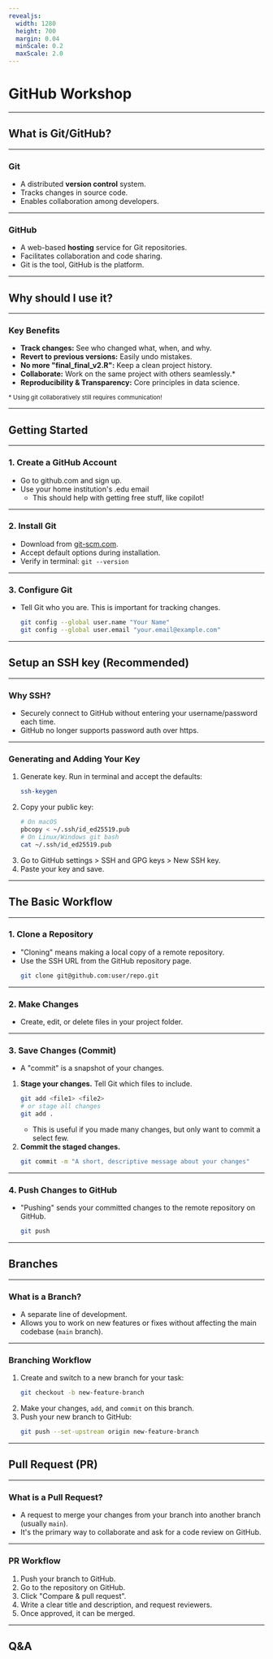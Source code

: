 ```yaml
---
revealjs:
  width: 1280
  height: 700
  margin: 0.04
  minScale: 0.2
  maxScale: 2.0
---
```


# GitHub Workshop

---

## What is Git/GitHub?

---

### Git
- A distributed **version control** system.
- Tracks changes in source code.
- Enables collaboration among developers.

---

### GitHub
- A web-based **hosting** service for Git repositories.
- Facilitates collaboration and code sharing.
- Git is the tool, GitHub is the platform.

---

## Why should I use it?

---

### Key Benefits
- **Track changes:** See who changed what, when, and why.
- **Revert to previous versions:** Easily undo mistakes.
- **No more "final_final_v2.R":** Keep a clean project history.
- **Collaborate:** Work on the same project with others seamlessly.*
- **Reproducibility & Transparency:** Core principles in data science.

<sup> * Using git collaboratively still requires communication!</sup>

---

## Getting Started

---

### 1. Create a GitHub Account
- Go to github.com and sign up.
- Use your home institution's .edu email
  - This should help with getting free stuff, like copilot!

---

### 2. Install Git
- Download from [git-scm.com](https://git-scm.com/).
- Accept default options during installation.
- Verify in terminal: `git --version`

---

### 3. Configure Git
- Tell Git who you are. This is important for tracking changes.
  ```bash
  git config --global user.name "Your Name"
  git config --global user.email "your.email@example.com"
  ```

---

## Setup an SSH key (Recommended)

---

### Why SSH?
- Securely connect to GitHub without entering your username/password each time.
- GitHub no longer supports password auth over https.

---

### Generating and Adding Your Key
1. Generate key. Run in terminal and accept the defaults:
   ```bash
   ssh-keygen
   ```
2. Copy your public key:
   ```bash
   # On macOS
   pbcopy < ~/.ssh/id_ed25519.pub
   # On Linux/Windows git bash
   cat ~/.ssh/id_ed25519.pub
   ```
3. Go to GitHub settings > SSH and GPG keys > New SSH key.
4. Paste your key and save.

---

## The Basic Workflow

---

### 1. Clone a Repository
- "Cloning" means making a local copy of a remote repository.
- Use the SSH URL from the GitHub repository page.
  ```bash
  git clone git@github.com:user/repo.git
  ```

---

### 2. Make Changes
- Create, edit, or delete files in your project folder.

---

### 3. Save Changes (Commit)
- A "commit" is a snapshot of your changes.

1. **Stage your changes.** Tell Git which files to include.
   ```bash
   git add <file1> <file2>
   # or stage all changes
   git add .
   ```
   - This is useful if you made many changes, but only want to commit a select few.
2. **Commit the staged changes.**
   ```bash
   git commit -m "A short, descriptive message about your changes"
   ```

---

### 4. Push Changes to GitHub
- "Pushing" sends your committed changes to the remote repository on GitHub.
  ```bash
  git push
  ```

---

## Branches

---

### What is a Branch?
- A separate line of development.
- Allows you to work on new features or fixes without affecting the main codebase (`main` branch).

---

### Branching Workflow
1. Create and switch to a new branch for your task:
   ```bash
   git checkout -b new-feature-branch
   ```
2. Make your changes, `add`, and `commit` on this branch.
3. Push your new branch to GitHub:
   ```bash
   git push --set-upstream origin new-feature-branch
   ```

---

## Pull Request (PR)

---

### What is a Pull Request?
- A request to merge your changes from your branch into another branch (usually `main`).
- It's the primary way to collaborate and ask for a code review on GitHub.

---

### PR Workflow
1. Push your branch to GitHub.
2. Go to the repository on GitHub.
3. Click "Compare & pull request".
4. Write a clear title and description, and request reviewers.
5. Once approved, it can be merged.

---

## Q&A
